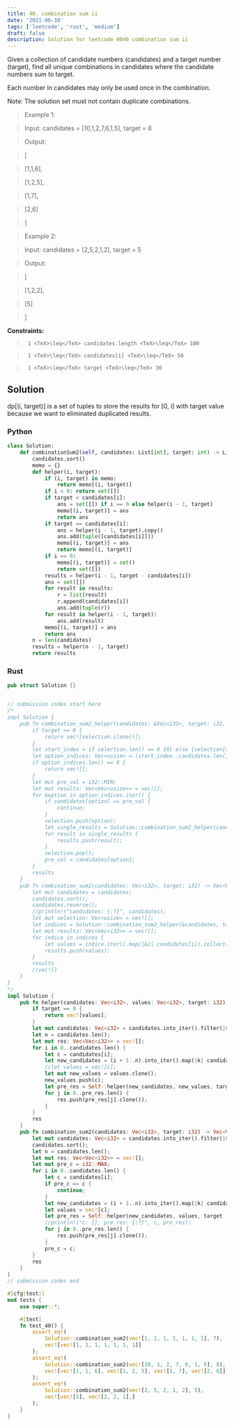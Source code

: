 ```yaml
---
title: 40. combination sum ii
date: '2021-06-10'
tags: ['leetcode', 'rust', 'medium']
draft: false
description: Solution for leetcode 0040 combination sum ii
---
```


 

  Given a collection of candidate numbers (candidates) and a target number (target), find all unique combinations in candidates where the candidate numbers sum to target.

  Each number in candidates may only be used once in the combination.

  Note: The solution set must not contain duplicate combinations.

   

 >   Example 1:

  

 >   Input: candidates <TeX>=</TeX> [10,1,2,7,6,1,5], target <TeX>=</TeX> 8

 >   Output: 

 >   [

 >   [1,1,6],

 >   [1,2,5],

 >   [1,7],

 >   [2,6]

 >   ]

  

 >   Example 2:

  

 >   Input: candidates <TeX>=</TeX> [2,5,2,1,2], target <TeX>=</TeX> 5

 >   Output: 

 >   [

 >   [1,2,2],

 >   [5]

 >   ]

  

   

  **Constraints:**

  

 >   	1 <TeX>\leq</TeX> candidates.length <TeX>\leq</TeX> 100

 >   	1 <TeX>\leq</TeX> candidates[i] <TeX>\leq</TeX> 50

 >   	1 <TeX>\leq</TeX> target <TeX>\leq</TeX> 30


## Solution
dp[(i, target)] is a set of tuples to store the results for [0, i] with target value because we want to eliminated duplicated results.  
### Python
```python
class Solution:
    def combinationSum2(self, candidates: List[int], target: int) -> List[List[int]]:
        candidates.sort()
        memo = {}
        def helper(i, target):
            if (i, target) in memo:
                return memo[(i, target)]
            if i < 0: return set([])
            if target < candidates[i]:
                ans = set([]) if i == 0 else helper(i - 1, target)
                memo[(i, target)] = ans
                return ans
            if target == candidates[i]:
                ans = helper(i - 1, target).copy()
                ans.add(tuple([candidates[i]]))
                memo[(i, target)] = ans
                return memo[(i, target)]
            if i == 0:
                memo[(i, target)] = set()
                return set([])
            results = helper(i - 1, target - candidates[i])
            ans = set([])
            for result in results:
                r = list(result)
                r.append(candidates[i])
                ans.add(tuple(r))
            for result in helper(i - 1, target):
                ans.add(result)
            memo[(i, target)] = ans
            return ans
        n = len(candidates)
        results = helper(n - 1, target)
        return results
```
### Rust
```rust
pub struct Solution {}


// submission codes start here
/*
impl Solution {
    pub fn combination_sum2_helper(candidates: &Vec<i32>, target: i32, selection: &mut Vec<usize>) -> Vec<Vec<usize>> {
        if target == 0 {
            return vec![selection.clone()];
        }
        let start_index = if selection.len() == 0 {0} else {selection[selection.len() - 1] + 1};
        let option_indices: Vec<usize> = (start_index..candidates.len()).into_iter().filter(|i| candidates[*i] <= target).collect();
        if option_indices.len() == 0 {
            return vec![];
        }
        let mut pre_val = i32::MIN;
        let mut results: Vec<Vec<usize>> = vec![];
        for &option in option_indices.iter() {
            if candidates[option] == pre_val {
                continue;
            }
            selection.push(option);
            let single_results = Solution::combination_sum2_helper(candidates, target - candidates[option], selection);
            for result in single_results {
                results.push(result);
            }
            selection.pop();
            pre_val = candidates[option];
        }
        results
    }
    pub fn combination_sum2(candidates: Vec<i32>, target: i32) -> Vec<Vec<i32>> {
        let mut candidates = candidates;
        candidates.sort();
        candidates.reverse();
        //println!("candidates: {:?}", candidates);
        let mut selection: Vec<usize> = vec![];
        let indices = Solution::combination_sum2_helper(&candidates, target, &mut selection);
        let mut results: Vec<Vec<i32>> = vec![];
        for indice in indices {
            let values = indice.iter().map(|&i| candidates[i]).collect();
            results.push(values);
        }
        results
        //vec![]
    }
}
*/
impl Solution {
    pub fn helper(candidates: Vec<i32>, values: Vec<i32>, target: i32) -> Vec<Vec<i32>> {
        if target == 0 {
            return vec![values];
        }
        let mut candidates: Vec<i32> = candidates.into_iter().filter(|&c| c <= target).collect::<Vec<_>>();
        let n = candidates.len();
        let mut res: Vec<Vec<i32>> = vec![];
        for i in 0..candidates.len() {
            let c = candidates[i];
            let new_candidates = (i + 1..n).into_iter().map(|k| candidates[k]).collect::<Vec<_>>();
            //let values = vec![c];
            let mut new_values = values.clone();
            new_values.push(c);
            let pre_res = Self::helper(new_candidates, new_values, target - c);
            for j in 0..pre_res.len() {
                res.push(pre_res[j].clone());
            }            
        }
        res
    }
    pub fn combination_sum2(candidates: Vec<i32>, target: i32) -> Vec<Vec<i32>> {
        let mut candidates: Vec<i32> = candidates.into_iter().filter(|&c| c <= target).collect::<Vec<_>>();
        candidates.sort();
        let n = candidates.len();
        let mut res: Vec<Vec<i32>> = vec![];
        let mut pre_c = i32::MAX;
        for i in 0..candidates.len() {
            let c = candidates[i];
            if pre_c == c {
                continue;
            }
            let new_candidates = (i + 1..n).into_iter().map(|k| candidates[k]).collect::<Vec<_>>();
            let values = vec![c];
            let pre_res = Self::helper(new_candidates, values, target - c);
            //println!("c: {}, pre_res: {:?}", c, pre_res);
            for j in 0..pre_res.len() {
                res.push(pre_res[j].clone());
            }
            pre_c = c;
        }
        res
    }
}
// submission codes end

#[cfg(test)]
mod tests {
    use super::*;

    #[test]
    fn test_40() {
        assert_eq!(
            Solution::combination_sum2(vec![1, 1, 1, 1, 1, 1, 1], 7),
            vec![vec![1, 1, 1, 1, 1, 1, 1]]
        );
        assert_eq!(
            Solution::combination_sum2(vec![10, 1, 2, 7, 6, 1, 5], 8),
            vec![vec![1, 1, 6], vec![1, 2, 5], vec![1, 7], vec![2, 6]]
        );
        assert_eq!(
            Solution::combination_sum2(vec![2, 5, 2, 1, 2], 5),
            vec![vec![5], vec![2, 2, 1],]
        );
    }
}

```
